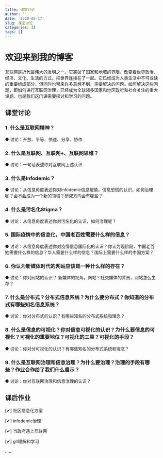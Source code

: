 ```yaml
---
title: 课堂讨论
author: ''
date: '2020-05-17'
slug: 课堂讨论
categories: []
tags: []
---
```

# 欢迎来到我的博客
互联网是近代最伟大的发明之一。它突破了国家和地域的界限，改变着世界政治、经济、文化、生活的方式，把世界连接在了一起。它已经成为人类生活中不可或缺的重要组成部分，但同时也带来许多意想不到、需要解决的问题。如何解决这些问题，即如何进行互联网治理，已经成为全球诸多国家和地区政府和社会关注的重大课题，也是我们这门课需要探讨和学习的问题。

## 课堂讨论
### 1. 什么是互联网精神？
● 讨论：开放、平等、快速、分享、协作

### 2. 什么是互联网、互联网+、互联网思维？
● 讨论：一句话表述你对互联网上述认识

### 3. 什么是Infodemic？
● 讨论：从信息角度表述你对Infodemic信息疫情，信息恐慌的认识，如何治理呢？会不会成为一个新的领域？研究方向会有哪些？

### 4. 什么是污名化Stigma？
● 讨论：从信息角度表述你对污名化的认识，如何治理呢？

### 5. 国际疫情中的信息化，中国老百姓需要什么样的信息？
● 讨论：从信息角度表述你对疫情信息国际化的认识？你认为现阶段，中国老百姓需要什么样的信息？华人需要什么样的信息？国际上需要什么样的中国方案？

### 6. 你认为新媒体时代的网站应该是一种什么样的存在？
● 讨论：你对网站的认识？ 新媒体的视角，网站？社交媒体的背景，网站怎么生存？

### 7. 什么是分布式？分布式信息系统？为什么要分布式？你知道的分布式有哪些知名信息系统？
● 讨论：你对分布式的认识？有哪些知名的分布式系统和理念？

### 8. 什么是信息的可视化？你对信息可视化的认识？为什么要信息的可视化？可视化的重要地位？可视化的工具？可视化的手段？
● 讨论：你对分可视化的认识？有哪些知名的分布式系统和理念？

### 9. 什么是互联网治理和信息治理？为什么要治理？治理的手段有哪些？作业合作给了我们什么启示？
● 讨论：你对互联网治理和信息治理的认识？

## 课后作业
[✔] 社区信息化方案     

[✔] infodemic治理

[✔] 当政府遇上互联网   

[✔] git理解和学习

......

